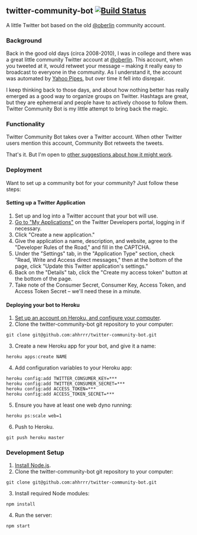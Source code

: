 ## twitter-community-bot [![Build Status](https://travis-ci.org/alxndr/twitter-community-bot.png?branch=master)](https://travis-ci.org/alxndr/twitter-community-bot)

A little Twitter bot based on the old [@oberlin](https://twitter.com/oberlin) community account.

### Background

Back in the good old days (circa 2008-2010), I was in college and there was a great little community Twitter account at [@oberlin](https://twitter.com/oberlin). This account, when you tweeted at it, would retweet your message – making it really easy to broadcast to everyone in the community. As I understand it, the account was automated by [Yahoo Pipes](http://pipes.yahoo.com/pipes/), but over time it fell into disrepair.

I keep thinking back to those days, and about how nothing better has really emerged as a good way to organize groups on Twitter. Hashtags are great, but they are ephemeral and people have to actively choose to follow them. Twitter Community Bot is my little attempt to bring back the magic.

### Functionality

Twitter Community Bot takes over a Twitter account. When other Twitter users mention this account, Community Bot retweets the tweets.

That's it. But I'm open to [other suggestions about how it might work](https://github.com/ahhrrr/twitter-community-bot/issues).

### Deployment

Want to set up a community bot for your community? Just follow these steps:


#### Setting up a Twitter Application

1. Set up and log into a Twitter account that your bot will use.
2. [Go to "My Applications"](https://dev.twitter.com/apps) on the Twitter Developers portal, logging in if necessary.
3. Click "Create a new application."
4. Give the application a name, description, and website, agree to the "Developer Rules of the Road," and fill in the CAPTCHA.
5. Under the "Settings" tab, in the "Application Type" section, check "Read, Write and Access direct messages," then at the bottom of the page, click "Update this Twitter application's settings."
6. Back on the "Details" tab, click the "Create my access token" button at the bottom of the page.
7. Take note of the Consumer Secret, Consumer Key, Access Token, and Access Token Secret – we'll need these in a minute.

#### Deploying your bot to Heroku

1. [Set up an account on Heroku, and configure your computer](https://devcenter.heroku.com/articles/quickstart).
2. Clone the twitter-community-bot git repository to your computer:

  ```
  git clone git@github.com:ahhrrr/twitter-community-bot.git
  ```
3. Create a new Heroku app for your bot, and give it a name:
  ```
  heroku apps:create NAME
  ```
4. Add configuration variables to your Heroku app:
  ```
  heroku config:add TWITTER_CONSUMER_KEY=***
  heroku config:add TWITTER_CONSUMER_SECRET=***
  heroku config:add ACCESS_TOKEN=***
  heroku config:add ACCESS_TOKEN_SECRET=***
  ```

5. Ensure you have at least one web dyno running:
  ```
  heroku ps:scale web=1
  ```
6. Push to Heroku.

  ```
  git push heroku master
  ```

### Development Setup


1. [Install Node.js](http://nodejs.org/download/).
2. Clone the twitter-community-bot git repository to your computer:

  ```
  git clone git@github.com:ahhrrr/twitter-community-bot.git
  ```

3. Install required Node modules:

  ```
  npm install
  ```

4. Run the server:

  ```
  npm start
  ```

